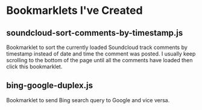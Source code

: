# Bookmarklets I've Created   

## soundcloud-sort-comments-by-timestamp.js
Bookmarklet to sort the currently loaded Soundcloud track comments by timestamp instead of date and time the comment was posted. I usually keep scrolling to the bottom of the page until all the comments have loaded then click this bookmarklet.   

## bing-google-duplex.js
Bookmarklet to send Bing search query to Google and vice versa. 
